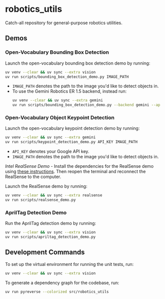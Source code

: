 # robotics_utils

Catch-all repository for general-purpose robotics utilities.

## Demos

### Open-Vocabulary Bounding Box Detection

Launch the open-vocabulary bounding box detection demo by running:

```bash
uv venv --clear && uv sync --extra vision
uv run scripts/bounding_box_detection_demo.py IMAGE_PATH
```

- `IMAGE_PATH` denotes the path to the image you'd like to detect objects in.
- To use the Gemini Robotics ER 1.5 backend, instead run:
  ```bash
  uv venv --clear && uv sync --extra gemini
  uv run scripts/bounding_box_detection_demo.py --backend gemini --api-key API_KEY IMAGE_PATH
  ```

### Open-Vocabulary Object Keypoint Detection

Launch the open-vocabulary keypoint detection demo by running:

```bash
uv venv --clear && uv sync --extra gemini
uv run scripts/keypoint_detection_demo.py API_KEY IMAGE_PATH
```

- `API_KEY` denotes your Google API key.
- `IMAGE_PATH` denotes the path to the image you'd like to detect objects in.

_Intel RealSense Demo_ - Install the dependencies for the RealSense demo using [these instructions](https://github.com/IntelRealSense/librealsense/blob/master/doc/distribution_linux.md#installing-the-packages). Then reopen the terminal and reconnect the RealSense to the computer.

Launch the RealSense demo by running:

```bash
uv venv --clear && uv sync --extra realsense
uv run scripts/realsense_demo.py
```

### AprilTag Detection Demo

Run the AprilTag detection demo by running:

```bash
uv venv --clear && uv sync --extra vision
uv run scripts/apriltag_detection_demo.py
```

## Development Commands

To set up the virtual environment for running the unit tests, run:

```bash
uv venv --clear && uv sync --extra vision
```

To generate a dependency graph for the codebase, run:

```bash
uv run pyreverse --colorized src/robotics_utils
```
